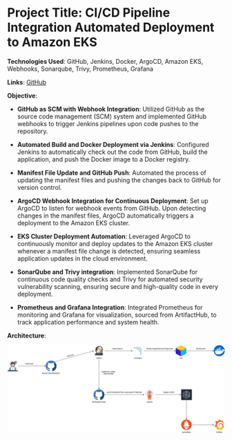 # **Project Title**: CI/CD Pipeline Integration Automated Deployment to Amazon EKS

**Technologies Used**: GitHub, Jenkins, Docker, ArgoCD, Amazon EKS, Webhooks, Sonarqube, Trivy, Prometheus, Grafana

**Links**: [GitHub](https://github.com/sriram-ravi705/quicapp) 

**Objective**:

* **GitHub as SCM with Webhook Integration**: Utilized GitHub as the source code management (SCM) system and implemented GitHub webhooks to trigger Jenkins pipelines upon code pushes to the repository.
    
* **Automated Build and Docker Deployment via Jenkins**: Configured Jenkins to automatically check out the code from GitHub, build the application, and push the Docker image to a Docker registry.
    
* **Manifest File Update and GitHub Push**: Automated the process of updating the manifest files and pushing the changes back to GitHub for version control.
    
* **ArgoCD Webhook Integration for Continuous Deployment**: Set up ArgoCD to listen for webhook events from GitHub. Upon detecting changes in the manifest files, ArgoCD automatically triggers a deployment to the Amazon EKS cluster.
    
* **EKS Cluster Deployment Automation**: Leveraged ArgoCD to continuously monitor and deploy updates to the Amazon EKS cluster whenever a manifest file change is detected, ensuring seamless application updates in the cloud environment.
    
* **SonarQube and Trivy integration**: Implemented SonarQube for continuous code quality checks and Trivy for automated security vulnerability scanning, ensuring secure and high-quality code in every deployment.

* **Prometheus and Grafana Integration**: Integrated Prometheus for monitoring and Grafana for visualization, sourced from ArtifactHub, to track application performance and system health.

**Architecture**:

![](./Architecture.png)
